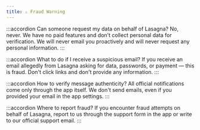 ```yaml
---
title: ⚠️ Fraud Warning
---
```


:::accordion Can someone request my data on behalf of Lasagna?
No, never. We have no paid features and don't collect personal data for verification. We will never email you proactively and will never request any personal information.
:::

:::accordion What to do if I receive a suspicious email?
If you receive an email allegedly from Lasagna asking for data, passwords, or payment — this is fraud. Don't click links and don't provide any information.
:::

:::accordion How to verify message authenticity?
All official notifications come only through the app itself. We don't send emails, even if you provided your email in the app settings.
:::

:::accordion Where to report fraud?
If you encounter fraud attempts on behalf of Lasagna, report to us through the support form in the app or write to our official support email.
:::


